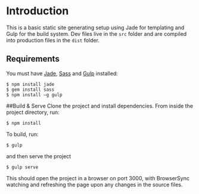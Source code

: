 # Introduction

This is a basic static site generating setup using Jade for templating and Gulp for the build system. Dev files live in the `src` folder and are compiled into production files in the `dist` folder.

## Requirements
You must have [Jade](http://jade-lang.com), [Sass](http://sass-lang.com/) and [Gulp](http://gulpjs.com) installed:

```
$ npm install jade
$ gem install sass
$ npm install —g gulp
```

##Build & Serve
Clone the project and install dependencies. From inside the project directory, run:

```
$ npm install
```

To build, run:

```
$ gulp
```

and then serve the project
```
$ gulp serve
```

This should open the project in a browser on port 3000, with BrowserSync watching and refreshing the page upon any changes in the source files.